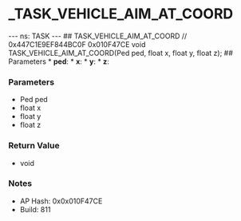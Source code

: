 # _TASK_VEHICLE_AIM_AT_COORD

--- ns: TASK --- ## TASK_VEHICLE_AIM_AT_COORD  // 0x447C1E9EF844BC0F 0x010F47CE void TASK_VEHICLE_AIM_AT_COORD(Ped ped, float x, float y, float z);   ## Parameters * **ped**: * **x**: * **y**: * **z**:

### Parameters
* Ped ped
* float x
* float y
* float z

### Return Value
* void

### Notes
* AP Hash: 0x0x010F47CE
* Build: 811

